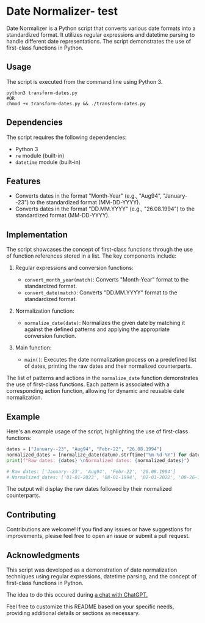 # Date Normalizer- test

Date Normalizer is a Python script that converts various date formats into a standardized format. It utilizes regular expressions and datetime parsing to handle different date representations. The script demonstrates the use of first-class functions in Python.

## Usage

The script is executed from the command line using Python 3.

```shell
python3 transform-dates.py
#OR
chmod +x transform-dates.py && ./transform-dates.py
```

## Dependencies

The script requires the following dependencies:

- Python 3
- `re` module (built-in)
- `datetime` module (built-in)

## Features

- Converts dates in the format "Month-Year" (e.g., "Aug94", "January--23") to the standardized format (MM-DD-YYYY).
- Converts dates in the format "DD.MM.YYYY" (e.g., "26.08.1994") to the standardized format (MM-DD-YYYY).

## Implementation

The script showcases the concept of first-class functions through the use of function references stored in a list. The key components include:

1. Regular expressions and conversion functions:
   - `convert_month_year(match)`: Converts "Month-Year" format to the standardized format.
   - `convert_date(match)`: Converts "DD.MM.YYYY" format to the standardized format.

2. Normalization function:
   - `normalize_date(date)`: Normalizes the given date by matching it against the defined patterns and applying the appropriate conversion function.

3. Main function:
   - `main()`: Executes the date normalization process on a predefined list of dates, printing the raw dates and their normalized counterparts.

The list of patterns and actions in the `normalize_date` function demonstrates the use of first-class functions. Each pattern is associated with a corresponding action function, allowing for dynamic and reusable date normalization.

## Example

Here's an example usage of the script, highlighting the use of first-class functions:

```python
dates = ["January--23", "Aug94", "Febr-22", "26.08.1994"]
normalized_dates = [normalize_date(datum).strftime("%m-%d-%Y") for datum in dates]
print(f"Raw dates: {dates} \nNormalized dates: {normalized_dates}")

# Raw dates: ['January--23', 'Aug94', 'Febr-22', '26.08.1994']
# Normalized_dates: ['01-01-2023', '08-01-1994', '02-01-2022', '08-26-1994']
```

The output will display the raw dates followed by their normalized counterparts.

## Contributing

Contributions are welcome! If you find any issues or have suggestions for improvements, please feel free to open an issue or submit a pull request.

## Acknowledgments

This script was developed as a demonstration of date normalization techniques using regular expressions, datetime parsing, and the concept of first-class functions in Python.

The idea to do this occured during [a chat with ChatGPT.](https://chat.openai.com/share/f1bc2b2e-1888-4081-8610-0f1a6fb771fc)

Feel free to customize this README based on your specific needs, providing additional details or sections as necessary.
